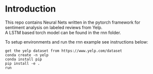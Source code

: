 # Introduction
This repo contains Neural Nets written in the pytorch framework for sentiment analysis on labeled reviews from Yelp.  
A LSTM based torch model can be found in the rnn folder. 

To setup environments and run the rnn example see instructions below:  

```
get the yelp dataset from https://www.yelp.com/dataset
conda create -n yelp  
conda install pip  
pip install -e .  
run
```

